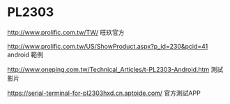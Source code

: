 # PL2303
http://www.prolific.com.tw/TW/ 旺玖官方

http://www.prolific.com.tw/US/ShowProduct.aspx?p_id=230&pcid=41 android 範例

http://www.oneping.com.tw/Technical_Articles/t-PL2303-Android.htm 測試影片

https://serial-terminal-for-pl2303hxd.cn.aptoide.com/ 官方測試APP

